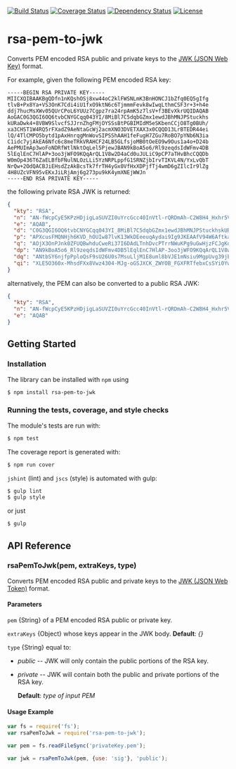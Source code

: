 [![Build Status](https://travis-ci.org/OADA/rsa-pem-to-jwk.svg)](https://travis-ci.org/OADA/rsa-pem-to-jwk)
[![Coverage Status](https://coveralls.io/repos/OADA/rsa-pem-to-jwk/badge.png?branch=master)](https://coveralls.io/r/OADA/rsa-pem-to-jwk?branch=master)
[![Dependency Status](https://david-dm.org/oada/rsa-pem-to-jwk.svg)](https://david-dm.org/oada/rsa-pem-to-jwk)
[![License](http://img.shields.io/:license-Apache%202.0-green.svg)](http://www.apache.org/licenses/LICENSE-2.0.html)

# rsa-pem-to-jwk
Converts PEM encoded RSA public and private keys to the [JWK (JSON Web
Key)][jwk] format.

For example, given the following PEM encoded RSA key:

```
-----BEGIN RSA PRIVATE KEY-----
MIICXQIBAAKBgQDfn1nKQshOSj8xw44oC2klFWSNLmK3BnHONCJ1bZfq0EQ5gIfg
tlvB+Px8Ya+VS3OnK7Cdi4iU1fxO9ktN6c6TjmmmFevk8wIwqLthmCSF3r+3+h4e
ddj7hucMsXWv05QUrCPoL6YUUz7Cgpz7ra24rpAmK5z7lsV+f3BEvXkrUQIDAQAB
AoGAC0G3QGI6OQ6tvbCNYGCqq043YI/8MiBl7C5dqbGZmx1ewdJBhMNJPStuckhs
kURaDwk4+8VBW9SlvcfSJJrnZhgFMjOYSSsBtPGBIMIdM5eSKbenCCjO8Tg0BUh/
xa3CHST1W4RQ5rFXadZ9AeNtaGcWj2acmXNO3DVETXAX3x0CQQD13LrBTEDR44ei
lQ/4TlCMPO5bytd1pAxHnrqgMnWovSIPSShAAH1feFugH7ZGu7RoBO7pYNb6N3ia
C1idc7yjAkEA6Nfc6c8meTRkVRAHCF24LB5GLfsjoMB0tOeEO9w9Ous1a4o+D24b
AePMUImAp3woFoNDRfWtlNktOqLel5PjewJBAN9kBoA5o6/Rl9zeqdsIdWFmv4DB
5lEqlEnC7HlAP+3oo3jWFO9KQqArQL1V8w2D4aCd0uJULiC9pCP7aTHvBhcCQQDb
W0mOp436T6ZaELBfbFNulNLOzLLi5YzNRPLppfG1SRNZjbIrvTIKVL4N/YxLvQbT
NrQw+2OdQACBJiEHsdZzAkBcsTk7frTH4yGx0VfHxXDPjfTj4wmD6gZIlcIr9lZg
4H8UZcVFN95vEKxJiLRjAmj6g273pu9kK4ymXNEjWWJn
-----END RSA PRIVATE KEY-----
```

the following private RSA JWK is returned:

```json
{
  "kty": "RSA",
  "n": "AN-fWcpCyE5KPzHDjigLaSUVZI0uYrcGcc40InVtl-rQRDmAh-C2W8H4_Hxhr5VLc6crsJ2LiJTV_E72S03pzpOOaaYV6-TzAjCou2GYJIXev7f6Hh512PuG5wyxda_TlBSsI-gvphRTPsKCnPutrbiukCYrnPuWxX5_cES9eStR",
  "e": "AQAB",
  "d": "C0G3QGI6OQ6tvbCNYGCqq043YI_8MiBl7C5dqbGZmx1ewdJBhMNJPStuckhskURaDwk4-8VBW9SlvcfSJJrnZhgFMjOYSSsBtPGBIMIdM5eSKbenCCjO8Tg0BUh_xa3CHST1W4RQ5rFXadZ9AeNtaGcWj2acmXNO3DVETXAX3x0",
  "p": "APXcusFMQNHjh6KVD_hOUIw87lvK13WkDEeeuqAydai9Ig9JKEAAfV94W6Aftka7tGgE7ulg1vo3eJoLWJ1zvKM",
  "q": "AOjX3OnPJnk0ZFUQBwhduCweRi37I6DAdLTnhDvcPTrrNWuKPg9uGwHjzFCJgKd8KBaDQ0X1rZTZLTqi3peT43s",
  "dp": "AN9kBoA5o6_Rl9zeqdsIdWFmv4DB5lEqlEnC7HlAP-3oo3jWFO9KQqArQL1V8w2D4aCd0uJULiC9pCP7aTHvBhc",
  "dq": "ANtbSY6njfpPploQsF9sU26U0s7MsuLljM1E8uml8bVJE1mNsiu9MgpUvg39jEu9BtM2tDD7Y51AAIEmIQex1nM",
  "qi": "XLE5O360x-MhsdFXx8Vwz4304-MJg-oGSJXCK_ZWYOB_FGXFRTfebxCsSYi0YwJo-oNu96bvZCuMplzRI1liZw"
}
```

alternatively, the PEM can also be converted to a public RSA JWK:

```json
{
  "kty": "RSA",
  "n": "AN-fWcpCyE5KPzHDjigLaSUVZI0uYrcGcc40InVtl-rQRDmAh-C2W8H4_Hxhr5VLc6crsJ2LiJTV_E72S03pzpOOaaYV6-TzAjCou2GYJIXev7f6Hh512PuG5wyxda_TlBSsI-gvphRTPsKCnPutrbiukCYrnPuWxX5_cES9eStR",
  "e": "AQAB"
}
```

## Getting Started

### Installation
The library can be installed with `npm` using
```sh
$ npm install rsa-pem-to-jwk
```

### Running the tests, coverage, and style checks
The module's tests are run with:
```sh
$ npm test
```

The coverage report is generated with:
```sh
$ npm run cover
```

`jshint` (lint) and `jscs` (style) is automated with gulp:
```sh
$ gulp lint
$ gulp style
```

or just
```sh
$ gulp
```

## API Reference

### rsaPemToJwk(pem, extraKeys, type)
Converts PEM encoded RSA public and private keys to the [JWK (JSON Web
Token)][jwk] format.

#### Parameters ####
`pem` {String} of a PEM encoded RSA public or private key.

`extraKeys` {Object} whose keys appear in the JWK body. **Default**: *{}*

`type` {String} equal to:
  - *public* -- JWK will only contain the public portions of the RSA key.
  - *private* -- JWK will contain both the public and private portions of the RSA
    key.

    **Default**: *type of input PEM*

#### Usage Example ####
```javascript
var fs = require('fs');
var rsaPemToJwk = require('rsa-pem-to-jwk');

var pem = fs.readFileSync('privateKey.pem');

var jwk = rsaPemToJwk(pem, {use: 'sig'}, 'public');
```

[jwk]: https://tools.ietf.org/id/draft-ietf-jose-json-web-key.txt
